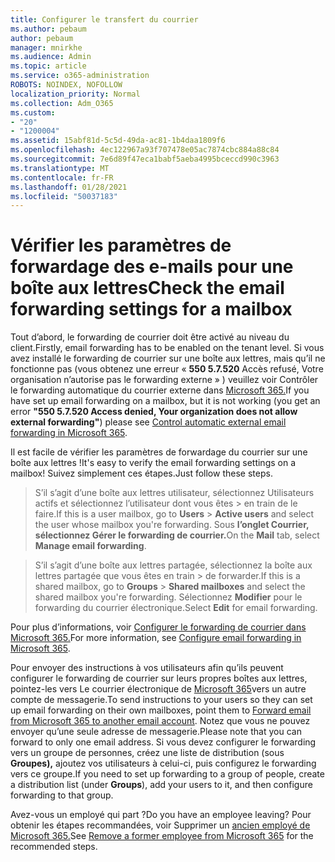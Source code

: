 ```yaml
---
title: Configurer le transfert du courrier
ms.author: pebaum
author: pebaum
manager: mnirkhe
ms.audience: Admin
ms.topic: article
ms.service: o365-administration
ROBOTS: NOINDEX, NOFOLLOW
localization_priority: Normal
ms.collection: Adm_O365
ms.custom:
- "20"
- "1200004"
ms.assetid: 15abf81d-5c5d-49da-ac81-1b4daa1809f6
ms.openlocfilehash: 4ec122967a93f707478e05ac7874cbc884a88c84
ms.sourcegitcommit: 7e6d89f47eca1babf5aeba4995bceccd990c3963
ms.translationtype: MT
ms.contentlocale: fr-FR
ms.lasthandoff: 01/28/2021
ms.locfileid: "50037183"
---
```

# <a name="check-the-email-forwarding-settings-for-a-mailbox"></a><span data-ttu-id="17a7f-102">Vérifier les paramètres de forwardage des e-mails pour une boîte aux lettres</span><span class="sxs-lookup"><span data-stu-id="17a7f-102">Check the email forwarding settings for a mailbox</span></span>

<span data-ttu-id="17a7f-103">Tout d’abord, le forwarding de courrier doit être activé au niveau du client.</span><span class="sxs-lookup"><span data-stu-id="17a7f-103">Firstly, email forwarding has to be enabled on the tenant level.</span></span> <span data-ttu-id="17a7f-104">Si vous avez installé le forwarding de courrier sur une boîte aux lettres, mais qu’il ne fonctionne pas (vous obtenez une erreur « **550 5.7.520** Accès refusé, Votre organisation n’autorise pas le forwarding externe » ) veuillez voir Contrôler le forwarding automatique du courrier externe dans [Microsoft 365.](https://docs.microsoft.com/microsoft-365/security/office-365-security/external-email-forwarding?view=o365-worldwide)</span><span class="sxs-lookup"><span data-stu-id="17a7f-104">If you have set up email forwarding on a mailbox, but it is not working (you get an error **"550 5.7.520 Access denied, Your organization does not allow external forwarding"**) please see [Control automatic external email forwarding in Microsoft 365](https://docs.microsoft.com/microsoft-365/security/office-365-security/external-email-forwarding?view=o365-worldwide).</span></span>

<span data-ttu-id="17a7f-105">Il est facile de vérifier les paramètres de forwardage du courrier sur une boîte aux lettres !</span><span class="sxs-lookup"><span data-stu-id="17a7f-105">It's easy to verify the email forwarding settings on a mailbox!</span></span> <span data-ttu-id="17a7f-106">Suivez simplement ces étapes.</span><span class="sxs-lookup"><span data-stu-id="17a7f-106">Just follow these steps.</span></span>
  
> <span data-ttu-id="17a7f-107">S’il s’agit d’une boîte aux lettres utilisateur, sélectionnez Utilisateurs actifs et sélectionnez l’utilisateur dont vous êtes  \>  en train de le faire.</span><span class="sxs-lookup"><span data-stu-id="17a7f-107">If this is a user mailbox, go to **Users** \> **Active users** and select the user whose mailbox you're forwarding.</span></span> <span data-ttu-id="17a7f-108">Sous **l’onglet Courrier,** **sélectionnez Gérer le forwarding de courrier.**</span><span class="sxs-lookup"><span data-stu-id="17a7f-108">On the **Mail** tab, select **Manage email forwarding**.</span></span>

> <span data-ttu-id="17a7f-109">S’il s’agit d’une boîte aux lettres partagée, sélectionnez la boîte aux lettres partagée que vous êtes en train  \>  de forwarder.</span><span class="sxs-lookup"><span data-stu-id="17a7f-109">If this is a shared mailbox, go to **Groups** \> **Shared mailboxes** and select the shared mailbox you're forwarding.</span></span> <span data-ttu-id="17a7f-110">Sélectionnez **Modifier** pour le forwarding du courrier électronique.</span><span class="sxs-lookup"><span data-stu-id="17a7f-110">Select **Edit** for email forwarding.</span></span>

<span data-ttu-id="17a7f-111">Pour plus d’informations, voir [Configurer le forwarding de courrier dans Microsoft 365.](https://docs.microsoft.com/microsoft-365/admin/email/configure-email-forwarding)</span><span class="sxs-lookup"><span data-stu-id="17a7f-111">For more information, see [Configure email forwarding in Microsoft 365](https://docs.microsoft.com/microsoft-365/admin/email/configure-email-forwarding).</span></span>
  
<span data-ttu-id="17a7f-112">Pour envoyer des instructions à vos utilisateurs afin qu’ils peuvent configurer le forwarding de courrier sur leurs propres boîtes aux lettres, pointez-les vers Le courrier électronique de [Microsoft 365](https://support.office.com/article/Forward-email-from-Office-365-to-another-email-account-1ed4ee1e-74f8-4f53-a174-86b748ff6a0e)vers un autre compte de messagerie.</span><span class="sxs-lookup"><span data-stu-id="17a7f-112">To send instructions to your users so they can set up email forwarding on their own mailboxes, point them to [Forward email from Microsoft 365 to another email account](https://support.office.com/article/Forward-email-from-Office-365-to-another-email-account-1ed4ee1e-74f8-4f53-a174-86b748ff6a0e).</span></span> <span data-ttu-id="17a7f-113">Notez que vous ne pouvez envoyer qu’une seule adresse de messagerie.</span><span class="sxs-lookup"><span data-stu-id="17a7f-113">Please note that you can forward to only one email address.</span></span> <span data-ttu-id="17a7f-114">Si vous devez configurer le forwarding vers un groupe de personnes, créez une liste de distribution (sous **Groupes),** ajoutez vos utilisateurs à celui-ci, puis configurez le forwarding vers ce groupe.</span><span class="sxs-lookup"><span data-stu-id="17a7f-114">If you need to set up forwarding to a group of people, create a distribution list (under **Groups**), add your users to it, and then configure forwarding to that group.</span></span>
  
<span data-ttu-id="17a7f-115">Avez-vous un employé qui part ?</span><span class="sxs-lookup"><span data-stu-id="17a7f-115">Do you have an employee leaving?</span></span> <span data-ttu-id="17a7f-116">Pour obtenir les étapes recommandées, voir Supprimer un [ancien employé de Microsoft 365.](https://docs.microsoft.com/microsoft-365/admin/add-users/remove-former-employee)</span><span class="sxs-lookup"><span data-stu-id="17a7f-116">See [Remove a former employee from Microsoft 365](https://docs.microsoft.com/microsoft-365/admin/add-users/remove-former-employee) for the recommended steps.</span></span>